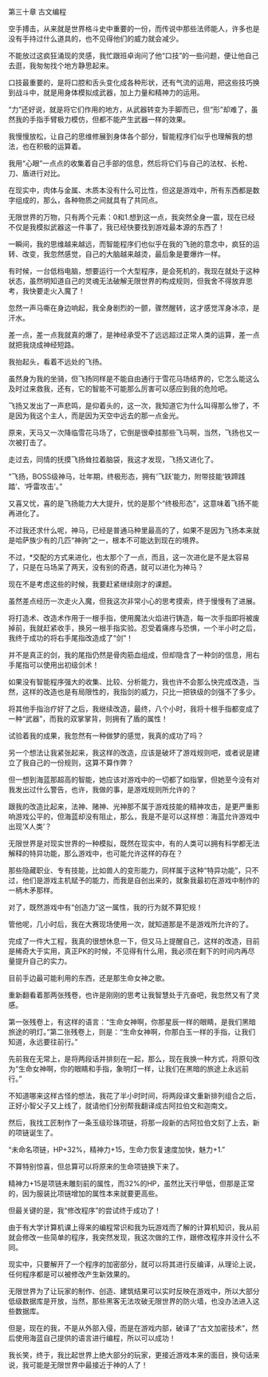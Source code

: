 第三十章 古文编程


空手搏击，从来就是世界格斗史中重要的一份，而传说中那些法师能人，许多也是没有手持过什么道具的，也不见得他们的威力就会减少。

不能放过这疯狂涌现的灵感，我忙跟班卓询问了他“口技”的一些问题，便让他自己去逛，我匆匆找个地方静思起来。

口技最重要的，是将口腔和舌头变化成各种形状，还有气流的运用，把这些技巧换到战斗中，就是用身体模拟成武器，加上力量和精神力的运用。

“力”还好说，就是将它们作用的地方，从武器转变为手脚而已，但“形”却难了，虽然我的手指手臂极力模仿，但都不能产生武器一样的效果。

我慢慢放松，让自己的思维修展到身体各个部分，智能程序们似乎也理解我的想法，也在积极的运算着。

我用“心眼”一点点的收集着自己手部的信息，然后将它们与自己的法杖、长枪、刀、盾进行对比。

在现实中，肉体与金属、木质本没有什么可比性，但这是游戏中，所有东西都是数字组成的，那么，各种物质之间就具有了共同点。

无限世界的万物，只有两个元素：0和1.想到这一点，我突然全身一震，现在已经不仅是我模拟武器这一件事了，我已经快要找到游戏最本源的东西了！

一瞬间，我的思维越来越远，而智能程序们也似乎在我的飞驰的意念中，疯狂的运转、改变，我忽然感觉，自己的大脑越来越烫，最后象是要爆炸一样。

有时候，一台低档电脑，想要运行一个大型程序，是会死机的，我现在就处于这种状态，虽然明知道自己的灵魂无法破解无限世界的构成规则，但我舍不得放弃思考，我快要走火入魔了！

忽然一声马嘶在身边响起，我全身剧烈的一颤，骤然醒转，这才感觉浑身冰凉，是汗水。

差一点，差一点我就真的爆了，是神经承受不了远远超过正常人类的运算，差一点就把我烧成神经短路。

我抬起头，看着不远处的飞扬。

虽然身为我的坐骑，但飞扬同样是不能自由通行于雪花马场结界的，它怎么能这么及时过来救我，还有，它的智能不可能那么厉害可以感应到我的危险吧。

飞扬又发出了一声悲鸣，是仰着头的，这一次，我知道它为什么叫得那么惨了，不是因为我这个主人，而是因为天空中远去的那一点金光。

原来，天马又一次降临雪花马场了，它倒是很牵挂那些飞马啊，当然，飞扬也又一次被打击了。

走过去，同情的抚摸飞扬耸拉着脑袋，我这才发现，飞扬又进化了。

“飞扬，BOSS级神马，壮年期，终极形态，拥有‘飞跃’能力，附带技能‘铁蹄践踏’、‘呼雷攻击’。”

又喜又忧，喜的是飞扬能力大大提升，忧的是那个“终极形态”，这意味着飞扬不能再进化了。

不过我还求什么呢，神马，已经是普通马种里最高的了，如果不是因为飞扬本来就是哈萨族少有的几匹“神驹”之一，根本不可能达到现在的境界。

不过，*交配的方式来进化，也太那个了一点，而且，这一次进化是不是太容易了，只是在马场呆了两天，没有别的奇遇，就可以进化为神马？

现在不是考虑这些的时候，我要赶紧继续刚才的课题。

虽然差点经历一次走火入魔，但我这次非常小心的思考摸索，终于慢慢有了进展。

将打造术、改造术作用于一根手指，使用魔法火焰进行铸造，每一次手指即将被废掉前，我就赶紧收手，换另一根手指实验。忍受着痛疼与恐惧，一个半小时之后，我终于成功的将右手尾指改造成了“剑”！

并不是真正的剑，我的尾指仍然是骨肉筋血组成，但却隐含了一种剑的信息，用右手尾指可以使用出初级剑术！

如果没有智能程序强大的收集、比较、分析能力，我也许不会那么快完成改造，当然，这样的改造也是有局限性的，我指剑的威力，只比一把铁级的剑强不了多少。

将其他手指治疗好了之后，我继续改造，最终，八个小时，我将十根手指都变成了一种“武器”，而我的双掌掌背，则拥有了盾的属性！

试验着我的成果，我忽然有一种做梦的感觉，我真的成功了吗？

另一个想法让我紧张起来，我这样的改造，应该是破坏了游戏规则吧，或者说是建立了我自己的一份规则，这算不算作弊？

但一想到海蓝那超高的智能，她应该对游戏中的一切都了如指掌，但她至今没有对我发出过什么警告，也许，我做的事，是游戏规则所允许的？

跟我的改造比起来，法神、赌神、光神那不属于游戏技能的精神攻击，是更严重影响游戏公平的，但海蓝却没有阻止，那么，我是不是可以这样想：海蓝允许游戏中出现‘X人类’？

无限世界是对现实世界的一种模拟，既然在现实中，有的人类可以拥有科学都无法解释的特异功能，那么游戏中，也可能允许这样的存在？

那些隐藏职业、专有技能，比如兽人的变形能力，同样属于这种“特异功能”，只不过，他们是游戏主机赋予的能力，而我是自创出来的，就象我最初在游戏中制作的一柄木矛那样。

对了，既然游戏中有“创造力”这一属性，我的行为就不算犯规！

管他呢，几小时后，我在大赛现场使用一次，就知道那是不是游戏所允许的了。

完成了一件大工程，我真的很想休息一下，但又马上提醒自己，这样的改造，目前是稀奇大于实用，真正PK的时候，不见得有什么用，我必须在剩下的时间内再尽量提升自己的实力。

目前手边最可能利用的东西，还是那生命女神之歌。

重新翻看着那两张残卷，也许是刚刚的思考让我智慧处于亢奋吧，我忽然又有了灵感。

第一张残卷上，有这样的语言：“生命女神啊，你那星辰一样的眼睛，是我们黑暗旅途的明灯。”第二张残卷上，则是：“生命女神啊，你那白玉一样的手指，让我们知道，永远要往前行。”

先前我在无常上，是将两段话并排刻在一起，那么，现在我换一种方式，将原句改为“生命女神啊，你的眼睛和手指，象明灯一样，让我们在黑暗的旅途上永远前行。”

不知道哪来这样古怪的想法，我花了半小时时间，将两段译文重新排列组合之后，正好小智父子又上线了，就请他们分别帮我翻译成古阿拉伯文和迦南文。

然后，我找工匠制作了一条玉级珍珠项链，将那一段新的古阿拉伯文刻了上去，新的项链诞生了。

“未命名项链，HP+32%，精神力+15，生命力恢复速度加快，魅力+1.”

不算特别惊喜，但总算可以将原来的生命项链换下来了。

精神力+15是项链未雕刻前的属性，而32%的HP，虽然比天行甲低，但那是正常的，因为服装比项链增加的属性本来就要更高些。

但最关键的是，我“修改程序”的尝试终于成功了！

由于有大学计算机课上得来的编程常识和我为玩游戏而了解的计算机知识，我从前就会修改一些简单的程序，我突然发现，我这次做的工作，跟修改程序并没什么不同。

现实中，只要解开了一个程序的加密部分，就可以将其进行反编译，从理论上说，任何程序都是可以被修改产生新效果的。

无限世界为了让玩家的制作、创造、建筑结果可以实时反映在游戏中，所以大部分低级数据库是开放，当然，那些黑客无法攻破无限世界的防火墙，也没办法进入这些数据库。

但是，现在的我，不是从外部入侵，而是在游戏内部，破译了“古文加密技术”，然后使用海蓝自己提供的语言进行编程，所以可以成功！

我长笑，终于，我比起世界上绝大部分的玩家，更接近游戏本来的面目，换句话来说，我可能是无限世界中最接近于神的人了！





